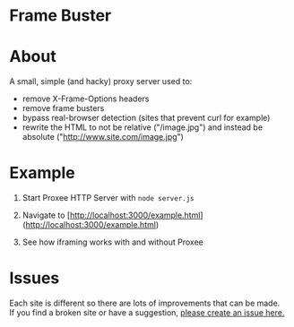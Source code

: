# Frame Buster

# About

A small, simple (and hacky) proxy server used to:

- remove X-Frame-Options headers
- remove frame busters
- bypass real-browser detection (sites that prevent curl for example)
- rewrite the HTML to not be relative ("/image.jpg") and instead be absolute ("http://www.site.com/image.jpg")

# Example

1. Start Proxee HTTP Server with `node server.js`
2. Navigate to [[http://localhost:3000/example.html](http://localhost:3000/?proxy_url=https://capitalizemytitle.com)]([http://localhost:3000/example.html](http://localhost:3000/?proxy_url=https://capitalizemytitle.com))

3. See how iframing works with and without Proxee

# Issues

Each site is different so there are lots of improvements that can be made.  
If you find a broken site or have a suggestion, [please create an issue here.](https://github.com/ryanlelek/proxee/issues)
